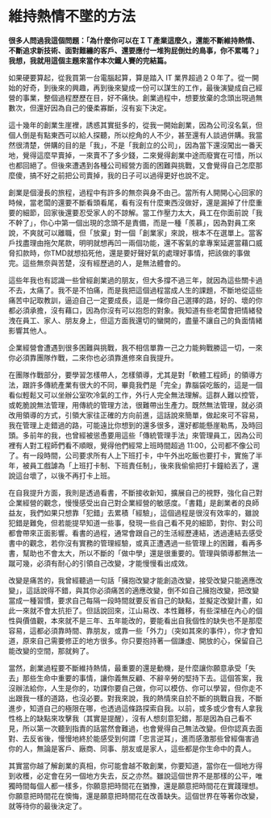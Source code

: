 # 維持熱情不墜的方法
**很多人問過我這個問題：「為什麼你可以在ＩＴ產業這麼久，還能不斷維持熱情、不斷追求新技術、面對難纏的客戶、還要應付一堆狗屁倒灶的鳥事，你不累嗎？」我想，我就用這個主題來當作本次鐵人賽的完結篇。**

如果硬要算起，從我買第一台電腦起算，算是踏入 IT 業界超過２０年了。從一開始的好奇，到後來的興趣，再到後來變成一份可以謀生的工作，最後演變成自己經營的事業，整個過程歷歷在目，好不痛快。創業過程中，想要放棄的念頭出現過無數次，但還好因為自己的優柔寡斷，沒有妄下決定。

 這十幾年的創業生崖裡，誘惑其實挺多的，從我一開始創業，因為公司沒名氣，但個人倒是有點東西可以給人探聽，所以挖角的人不少，甚至還有人談過併購。我當然很清楚，併購的目的是「我」，不是「我創立的公司」，因為當下還沒闖出一番天地，覺得這麼早賣掉，一來賣不了多少錢，二來覺得創業中途而廢實在可惜，所以也都回絕了。但後來遭遇到各種公司經營方面的困難與挑戰，又會覺得自己怎麼那麼傻，搞不好之前把公司賣掉，我的日子可以過得更好也說不定。

 創業是個漫長的旅程，過程中有許多的無奈與身不由己。當所有人開開心心回家的時候，當老闆的還要不斷看頭看尾，看有沒有什麼東西沒做好，還是漏掉了什麼重要的細節，回家後還要忍受家人的不諒解。當工作壓力太大，員工在你面前說「我不幹了」，你心中第一個出現的念頭不是責備，而是一種「羨慕」，因為對員工來說，不爽就可以離職，但「放棄」對一個「創業家」來說，根本不在選單上。當客戶找盡理由拖欠尾款，明明就想再凹一兩個功能，還不客氣的拿專案延遲當藉口威脅扣款時，你TMD就想掐死他，還是要好聲好氣的處理好事情，把該做的事做完。這些無奈與苦楚，沒有經歷過的人，是無法體會的。

 這些年我也有認識一些曾經創業過的朋友，但大多撐不過三年，就因為這些關卡過不去，太痛了。我不是不怕痛，而是我把這個過程當成人生的課題，不斷地從這些痛苦中記取教訓，逼迫自己一定要成長，這是一條你自己選擇的路，好的、壞的你都必須承擔，沒有藉口，因為你沒有可以抱怨的對象。我知道有些老闆會把情緒發洩在員工、家人、朋友身上，但這方面我還切的蠻開的，盡量不讓自己的負面情緒影響其他人。

 企業經營會遭遇到很多困難與挑戰，我不相信單靠一己之力能夠戰勝這一切，一來你必須靠團隊作戰，二來你也必須靠進修來自我提升。

 在團隊作戰部分，要學習怎樣帶人，怎樣領導，尤其是對「軟體工程師」的領導方法，跟許多傳統產業有很大的不同，畢竟我們是「完全」靠腦袋吃飯的，這是一個看似輕鬆又可以坐辦公室吹冷氣的工作，外行人完全無法理解。這群人難以控管，或乾脆說無法管理，用傳統的管理方法，很難帶出生產力。既然無法管理，就必須改用領導的方式，引領大家往正確的方向前進，這話說來簡單，做起來可不容易，我在管理上走錯過的路，可能遠比你想到的還多很多，還好都能懸崖勒馬，及時回頭。多前年的我，也曾經被慫恿要用這些「傳統管理手法」來管理員工，因為公司裡有人對工程師們看不順眼，覺得他們經常上班時間超過 11:00，公司都不像公司了。有一段時間，公司要求所有人上下班打卡，中午外出吃飯也要打卡，實施了半年，被員工戲謔為「上班打卡制、下班責任制」，後來我偷偷把打卡鐘給丟了，還說這台壞了，以後不再打卡上班。

 在自我提升方面，我則是透過看書，不斷接收新知，擴展自己的視野，強化自己對企業經營的觀念，慢慢感受出自己對企業經營的敏感度。「書籍」是創業者的良師益友，我們如果只想靠「犯錯」去累積「經驗」，這個過程是很沒有效率的，雖說犯錯是難免，但若能提早知道一些事，發現一些自己看不見的細節，對你、對公司都會帶來正面影響。看書的過程，通常會跟自己的生活經歷連結，透過連結去感受書中的觀念，若你沒有實務的管理經驗，或真正遭遇過一些管理上的困難，看再多書，幫助也不會太大，所以不斷的「做中學」還是很重要的。管理與領導都無法一蹴可幾，必須有耐心的引領自己改變，才能慢慢看出成效。

 改變是痛苦的，我曾經聽過一句話「擁抱改變才能創造改變，接受改變只能適應改變」，這話說得不錯，與其你必須痛苦的適應改變，倒不如自己擁抱改變，把改變當成一種習慣，要求自己每隔一段時間就要反省自己的缺點，並擬定改變計畫，如此一來就不會太抗拒了。但話說回來，江山易改、本性難移，有些深植在內心的個性與價值觀，本來就不是三年、五年能改的，要能看出自我個性的缺失也不是那麼容易，這都必須靠時間、靠朋友，或靠一些「外力」（突如其來的事件），你才會知道，原來自己需要修正的地方很多。你只要抱持著一個謙虛、開放的心，保留自己能改變的空間，那就夠了。

 當然，創業過程要不斷維持熱情，最重要的還是動機，是什麼讓你願意承受「失去」那些生命中重要的事情，讓你義無反顧、不辭辛勞的堅持下去。這個答案，我沒辦法給你，人生是你的，功課你要自己做，你可以模仿、你可以學習，但你走不出跟我一樣的道路，也沒必要。對我來說，我的熱情來自於不斷的挑戰自我，不斷進步，知道自己的極限在哪，也透過這條路探索自我。以前，或多或少會有人拿我性格上的缺點來攻擊我（其實是提醒），沒有人想刻意犯錯，那是因為自己看不見，所以第一次聽到指責的話當然會難過，也會覺得自己無法改變。但你認真去面對、去反省後，慢慢地終於能感受到何謂「忠言逆耳」，進而感激那些曾經傷害過你的人，無論是客戶、廠商、同事、朋友或是家人，這些都是你生命中的貴人。

 其實當你越了解創業的真相，你可能會越不敢創業，你要知道，當你在一個地方得到收穫，必定會在另一個地方失去，反之亦然。雖說這個世界不是那樣的公平，唯獨時間每個人都一樣多，你願意把時間花在猶豫，還是願意把時間花在實踐理想。你願意把時間花在懊悔，還是願意把時間花在改善缺失。這個世界在等著你改變，就等待你的最後決定了。